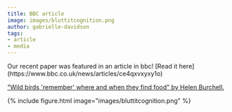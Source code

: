 ```yaml
---
title: BBC article
image: images/bluttitcognition.png
author: gabrielle-davidson
tags: 
- article
- media
---
```


<!-- excerpt start -->Our recent paper was featured in an article in bbc! [Read it here](https://www.bbc.co.uk/news/articles/ce4qxvxyxy1o) <!-- excerpt end -->

["Wild birds 'remember' where and when they find food" by Helen Burchell.](https://www.bbc.co.uk/news/articles/ce4qxvxyxy1o)  

{%
  include figure.html
  image="images/bluttitcognition.png"
%}